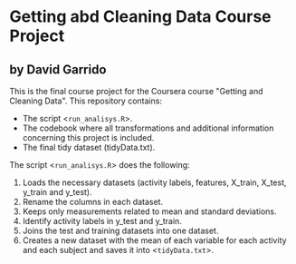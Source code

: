# Getting abd Cleaning Data Course Project
## by David Garrido

This is the final course project for the Coursera course "Getting and Cleaning Data". This repository contains:
* The script <`run_analisys.R`>.
* The codebook where all transformations and additional information concerning this project is included.
* The final tidy dataset (tidyData.txt).

The script <`run_analisys.R`> does the following:

1. Loads the necessary datasets (activity labels, features, X_train, X_test, y_train and y_test).
2. Rename the columns in each dataset.
3. Keeps only measurements related to mean and standard deviations.
4. Identify activity labels in y_test and y_train.
5. Joins the test and training datasets into one dataset.
6. Creates a new dataset with the mean of each variable for each activity and each subject and saves it into <`tidyData.txt`>.

